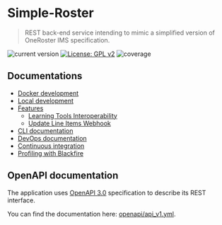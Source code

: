 # Simple-Roster

>REST back-end service intending to mimic a simplified version of OneRoster IMS specification.

![current version](https://img.shields.io/badge/version-2.0.9-green.svg)
[![License: GPL v2](https://img.shields.io/badge/License-GPL%20v2-blue.svg)](https://www.gnu.org/licenses/old-licenses/gpl-2.0.en.html)
![coverage](https://img.shields.io/badge/coverage-100%25-green.svg)

## Documentations

- [Docker development](docs/docker-development.md)
- [Local development](docs/local-development.md)
- [Features](#)
    - [Learning Tools Interoperability](docs/features/lti.md)
    - [Update Line Items Webhook](docs/features/update-line-items-webhook.md)
- [CLI documentation](docs/cli-documentation.md)
- [DevOps documentation](docs/devops-documentation.md)
- [Continuous integration](docs/continuous-integration.md)
- [Profiling with Blackfire](docs/blackfire.md)

## OpenAPI documentation

The application uses [OpenAPI 3.0](https://swagger.io/specification/) specification to describe its REST interface.

You can find the documentation here: [openapi/api_v1.yml](openapi/api_v1.yml).
